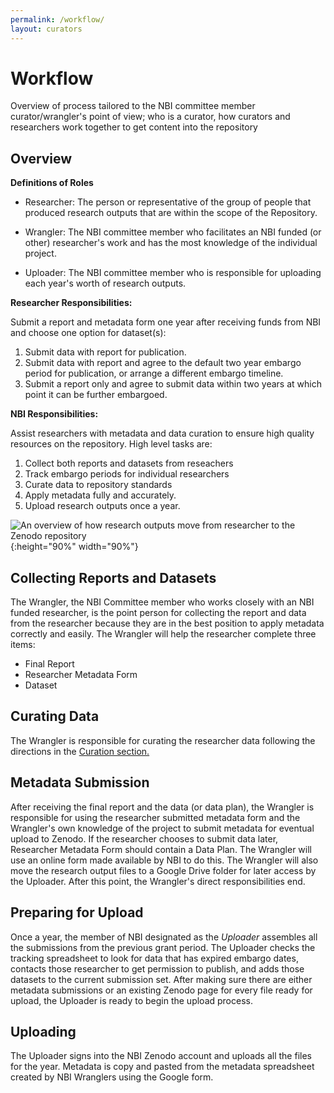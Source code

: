```yaml
---
permalink: /workflow/
layout: curators
---
```


# Workflow
Overview of process tailored to the NBI committee member curator/wrangler's point of view; who is a curator, how curators and researchers work together to get content into the repository

## Overview

**Definitions of Roles**

- Researcher: The person or representative of the group of people that produced research outputs that are within the scope of the Repository.

- Wrangler: The NBI committee member who facilitates an NBI funded (or other) researcher's work and has the most knowledge of the individual project.

- Uploader: The NBI committee member who is responsible for uploading each year's worth of research outputs.

**Researcher Responsibilities:**

Submit a report and metadata form one year after receiving funds from NBI and choose one option for dataset(s):
1. Submit data with report for publication.
2. Submit data with report and agree to the default two year embargo period for publication, or arrange a different embargo timeline.
3. Submit a report only and agree to submit data within two years at which point it can be further embargoed.

**NBI Responsibilities:**

Assist researchers with metadata and data curation to ensure high quality resources on the repository.  High level tasks are:
1. Collect both reports and datasets from reseachers
2. Track embargo periods for individual researchers
3. Curate data to repository standards
4. Apply metadata fully and accurately.
5. Upload research outputs once a year.


![An overview of how research outputs move from researcher to the Zenodo repository](https://raw.githubusercontent.com/nantucketbiodiversity/NBIdigitalrepo/master/docs/assets/images/workflow.jpeg "Workflow diagram"){:height="90%" width="90%"}

## Collecting Reports and Datasets

The Wrangler, the NBI Committee member who works closely with an NBI funded researcher, is the point person for collecting the report and data from the researcher because they are in the best position to apply metadata correctly and easily.  The Wrangler will help the researcher complete three items:

- Final Report
- Researcher Metadata Form
- Dataset

## Curating Data

The Wrangler is responsible for curating the researcher data following the directions in the [Curation section.](https://nantucketbiodiversity.github.io/NBIdigitalrepo/curation/)


## Metadata Submission

After receiving the final report and the data (or data plan), the Wrangler is responsible for using the researcher submitted metadata form and the Wrangler's own knowledge of the project to submit metadata for eventual upload to Zenodo.  If the researcher chooses to submit data later, Researcher Metadata Form should contain a Data Plan. The Wrangler will use an online form made available by NBI to do this.  The Wrangler will also move the research output files to a Google Drive folder for later access by the Uploader.  After this point, the Wrangler's direct responsibilities end.

## Preparing for Upload

Once a year, the member of NBI designated as the *Uploader* assembles all the submissions from the previous grant period.  The Uploader checks the tracking spreadsheet to look for data that has expired embargo dates, contacts those researcher to get permission to publish, and adds those datasets to the current submission set.  After making sure there are either metadata submissions or an existing Zenodo page for every file ready for upload, the Uploader is ready to begin the upload process.

## Uploading

The Uploader signs into the NBI Zenodo account and uploads all the files for the year.  Metadata is copy and pasted from the metadata spreadsheet created by NBI Wranglers using the Google form.
